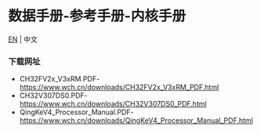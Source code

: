 # 数据手册-参考手册-内核手册

[EN](README.md) | 中文

### 下载网址

- CH32FV2x_V3xRM.PDF-https://www.wch.cn/downloads/CH32FV2x_V3xRM_PDF.html
- CH32V307DS0.PDF-https://www.wch.cn/downloads/CH32V307DS0_PDF.html
- QingKeV4_Processor_Manual.PDF-https://www.wch.cn/downloads/QingKeV4_Processor_Manual_PDF.html
